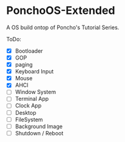 # PonchoOS-Extended

A OS build ontop of Poncho's Tutorial Series.


ToDo:

- [x] Bootloader
- [x] GOP
- [x] paging
- [x] Keyboard Input
- [x] Mouse
- [x] AHCI
- [ ] Window System
- [ ] Terminal App
- [ ] Clock App
- [ ] Desktop
- [ ] FileSystem
- [ ] Background Image
- [ ] Shutdown / Reboot
